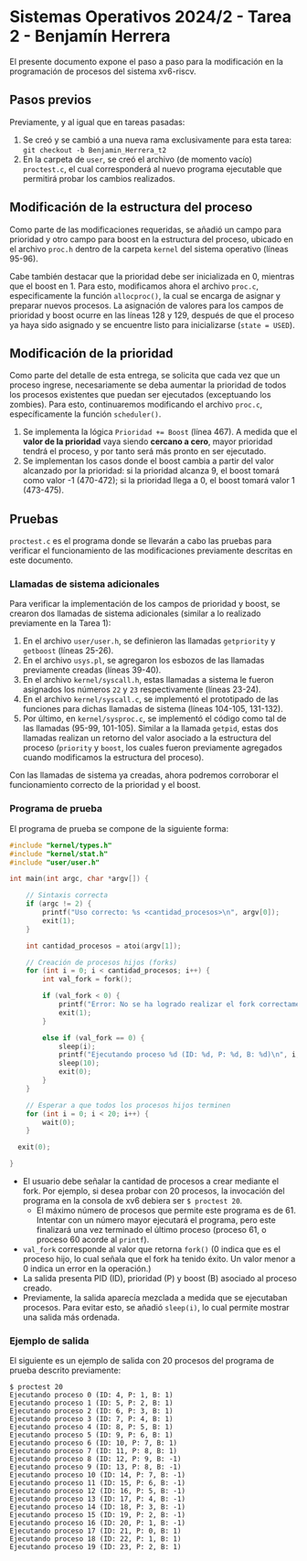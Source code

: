 # Sistemas Operativos 2024/2 - Tarea 2 - Benjamín Herrera
El presente documento expone el paso a paso para la modificación en la programación de procesos del sistema xv6-riscv.
## Pasos previos
Previamente, y al igual que en tareas pasadas:

1. Se creó y se cambió a una nueva rama exclusivamente para esta tarea: `git checkout -b Benjamin_Herrera_t2`
2. En la carpeta de `user`, se creó el archivo (de momento vacío) `proctest.c`, el cual corresponderá al nuevo programa ejecutable que permitirá probar los cambios realizados.

## Modificación de la estructura del proceso
Como parte de las modificaciones requeridas, se añadió un campo para prioridad y otro campo para boost en la estructura del proceso, ubicado en el archivo `proc.h` dentro de la carpeta `kernel` del sistema operativo (líneas 95-96).

Cabe también destacar que la prioridad debe ser inicializada en 0, mientras que el boost en 1. Para esto, modificamos ahora el archivo `proc.c`, especificamente la función `allocproc()`, la cual se encarga de asignar y preparar nuevos procesos. La asignación de valores para los campos de prioridad y boost ocurre en las líneas 128 y 129, después de que el proceso ya haya sido asignado y se encuentre listo para inicializarse (`state = USED`).

## Modificación de la prioridad
Como parte del detalle de esta entrega, se solicita que cada vez que un proceso ingrese, necesariamente se deba aumentar la prioridad de todos los procesos existentes que puedan ser ejecutados (exceptuando los zombies). Para esto, continuaremos modificando el archivo `proc.c`, específicamente la función `scheduler()`.

1. Se implementa la lógica `Prioridad += Boost` (línea 467). A medida que el **valor de la prioridad** vaya siendo **cercano a cero**, mayor prioridad tendrá el proceso, y por tanto será más pronto en ser ejecutado.
2. Se implementan los casos donde el boost cambia a partir del valor alcanzado por la prioridad: si la prioridad alcanza 9, el boost tomará como valor -1 (470-472); si la prioridad llega a 0, el boost tomará valor 1 (473-475).

## Pruebas
`proctest.c` es el programa donde se llevarán a cabo las pruebas para verificar el funcionamiento de las modificaciones previamente descritas en este documento.

### Llamadas de sistema adicionales
Para verificar la implementación de los campos de prioridad y boost, se crearon dos llamadas de sistema adicionales (similar a lo realizado previamente en la Tarea 1):

1. En el archivo `user/user.h`, se definieron las llamadas `getpriority` y `getboost` (líneas 25-26).
2. En el archivo `usys.pl`, se agregaron los esbozos de las llamadas previamente creadas (líneas 39-40).
3. En el archivo `kernel/syscall.h`, estas llamadas a sistema le fueron asignados los números `22` y `23` respectivamente (líneas 23-24).
4. En el archivo `kernel/syscall.c`, se implementó el prototipado de las funciones para dichas llamadas de sistema (líneas 104-105, 131-132).
5. Por último, en `kernel/sysproc.c`, se implementó el código como tal de las llamadas (95-99, 101-105). Similar a la llamada `getpid`, estas dos llamadas realizan un retorno del valor asociado a la estructura del proceso (`priority` y `boost`, los cuales fueron previamente agregados cuando modificamos la estructura del proceso).

Con las llamadas de sistema ya creadas, ahora podremos corroborar el funcionamiento correcto de la prioridad y el boost.

### Programa de prueba
El programa de prueba se compone de la siguiente forma:
```C
#include "kernel/types.h"
#include "kernel/stat.h"
#include "user/user.h"

int main(int argc, char *argv[]) {

    // Sintaxis correcta
    if (argc != 2) {
        printf("Uso correcto: %s <cantidad_procesos>\n", argv[0]);
        exit(1);
    }

    int cantidad_procesos = atoi(argv[1]);

    // Creación de procesos hijos (forks)
    for (int i = 0; i < cantidad_procesos; i++) {
        int val_fork = fork();

        if (val_fork < 0) {
            printf("Error: No se ha logrado realizar el fork correctamente.\n");
            exit(1);
        }

        else if (val_fork == 0) {
            sleep(i);
            printf("Ejecutando proceso %d (ID: %d, P: %d, B: %d)\n", i, getpid(), getpriority(), getboost());
            sleep(10);
            exit(0);
        }
    }

    // Esperar a que todos los procesos hijos terminen
    for (int i = 0; i < 20; i++) {
        wait(0);
    }

  exit(0);

}
```
* El usuario debe señalar la cantidad de procesos a crear mediante el fork. Por ejemplo, si desea probar con 20 procesos, la invocación del programa en la consola de xv6 debiera ser `$ proctest 20`.
  * El máximo número de procesos que permite este programa es de 61. Intentar con un número mayor ejecutará el programa, pero este finalizará una vez terminado el último proceso (proceso 61, o proceso 60 acorde al `printf`).
* `val_fork` corresponde al valor que retorna `fork()` (0 indica que es el proceso hijo, lo cual señala que el fork ha tenido éxito. Un valor menor a 0 indica un error en la operación.)
* La salida presenta PID (ID), prioridad (P) y boost (B) asociado al proceso creado.
* Previamente, la salida aparecía mezclada a medida que se ejecutaban procesos. Para evitar esto, se añadió `sleep(i)`, lo cual permite mostrar una salida más ordenada.

### Ejemplo de salida
El siguiente es un ejemplo de salida con 20 procesos del programa de prueba descrito previamente:
```shell
$ proctest 20
Ejecutando proceso 0 (ID: 4, P: 1, B: 1)
Ejecutando proceso 1 (ID: 5, P: 2, B: 1)
Ejecutando proceso 2 (ID: 6, P: 3, B: 1)
Ejecutando proceso 3 (ID: 7, P: 4, B: 1)
Ejecutando proceso 4 (ID: 8, P: 5, B: 1)
Ejecutando proceso 5 (ID: 9, P: 6, B: 1)
Ejecutando proceso 6 (ID: 10, P: 7, B: 1)
Ejecutando proceso 7 (ID: 11, P: 8, B: 1)
Ejecutando proceso 8 (ID: 12, P: 9, B: -1)
Ejecutando proceso 9 (ID: 13, P: 8, B: -1)
Ejecutando proceso 10 (ID: 14, P: 7, B: -1)
Ejecutando proceso 11 (ID: 15, P: 6, B: -1)
Ejecutando proceso 12 (ID: 16, P: 5, B: -1)
Ejecutando proceso 13 (ID: 17, P: 4, B: -1)
Ejecutando proceso 14 (ID: 18, P: 3, B: -1)
Ejecutando proceso 15 (ID: 19, P: 2, B: -1)
Ejecutando proceso 16 (ID: 20, P: 1, B: -1)
Ejecutando proceso 17 (ID: 21, P: 0, B: 1)
Ejecutando proceso 18 (ID: 22, P: 1, B: 1)
Ejecutando proceso 19 (ID: 23, P: 2, B: 1)
```


